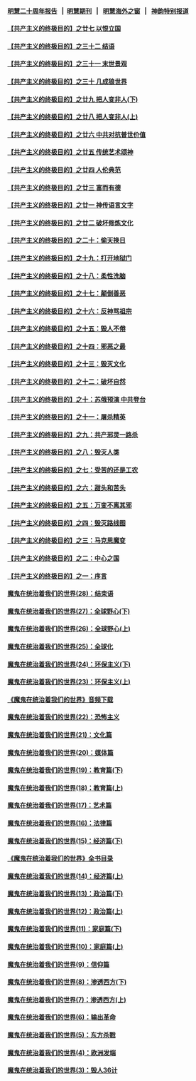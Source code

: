 #### [明慧二十周年报告](https://github.com/gfw-breaker/mh-reports/blob/master/README.md?t=07121837) &nbsp;&nbsp;|&nbsp;&nbsp;[明慧期刊](https://github.com/gfw-breaker/mh-qikan) &nbsp;&nbsp;|&nbsp;&nbsp; [明慧海外之窗](https://github.com/gfw-breaker/mh-news/blob/master/README.md?t=07121837) &nbsp;&nbsp;|&nbsp;&nbsp; [神韵特别报道](https://github.com/gfw-breaker/mh-news/blob/master/shenyun.md?t=07121837) 

#### [【共产主义的终极目的】之廿七 以恨立国](../pages/nsc422/n11336944.md?t=07121837) 

#### [【共产主义的终极目的】之三十二 结语](../pages/nsc422/n11360535.md?t=07121837) 

#### [【共产主义的终极目的】之三十一 末世景观](../pages/nsc422/n11351129.md?t=07121837) 

#### [【共产主义的终极目的】之三十 几成狼世界](../pages/nsc422/n11348280.md?t=07121837) 

#### [【共产主义的终极目的】之廿九 把人变非人(下)](../pages/nsc422/n11344140.md?t=07121837) 

#### [【共产主义的终极目的】之廿八 把人变非人(上)](../pages/nsc422/n11340492.md?t=07121837) 

#### [【共产主义的终极目的】之廿六 中共对抗普世价值](../pages/nsc422/n11324785.md?t=07121837) 

#### [【共产主义的终极目的】之廿五 传统艺术颂神](../pages/nsc422/n11296396.md?t=07121837) 

#### [【共产主义的终极目的】之廿四 人伦典范](../pages/nsc422/n11296397.md?t=07121837) 

#### [【共产主义的终极目的】之廿三 富而有德](../pages/nsc422/n11283598.md?t=07121837) 

#### [【共产主义的终极目的】之廿一 神传语言文字](../pages/nsc422/n11263265.md?t=07121837) 

#### [【共产主义的终极目的】之廿二 破坏修炼文化](../pages/nsc422/n11245728.md?t=07121837) 

#### [【共产主义的终极目的】之二十：偷天换日](../pages/nsc422/n11238846.md?t=07121837) 

#### [【共产主义的终极目的】之十九：打开地狱门](../pages/nsc422/n11206376.md?t=07121837) 

#### [【共产主义的终极目的】之十八：柔性洗脑](../pages/nsc422/n11199994.md?t=07121837) 

#### [【共产主义的终极目的】之十七：颠倒善恶](../pages/nsc422/n11179782.md?t=07121837) 

#### [【共产主义的终极目的】之十六：反神骂祖宗](../pages/nsc422/n11166798.md?t=07121837) 

#### [【共产主义的终极目的】之十五：毁人不倦](../pages/nsc422/n11166792.md?t=07121837) 

#### [【共产主义的终极目的】之十四：邪恶之最](../pages/nsc422/n11150249.md?t=07121837) 

#### [【共产主义的终极目的】之十三：毁灭文化](../pages/nsc422/n11135227.md?t=07121837) 

#### [【共产主义的终极目的】之十二：破坏自然](../pages/nsc422/n11135214.md?t=07121837) 

#### [【共产主义的终极目的】之十：苏俄预演 中共登台](../pages/nsc422/n11118424.md?t=07121837) 

#### [【共产主义的终极目的】之十一：屠杀精英](../pages/nsc422/n11118442.md?t=07121837) 

#### [【共产主义的终极目的】之九：共产邪灵一路杀](../pages/nsc422/n11114139.md?t=07121837) 

#### [【共产主义的终极目的】之八：毁灭人类](../pages/nsc422/n11108503.md?t=07121837) 

#### [【共产主义的终极目的】之七：受苦的还是工农](../pages/nsc422/n11101809.md?t=07121837) 

#### [【共产主义的终极目的】之六：甜头和苦头](../pages/nsc422/n11096971.md?t=07121837) 

#### [【共产主义的终极目的】之五：万变不离其邪](../pages/nsc422/n11091285.md?t=07121837) 

#### [【共产主义的终极目的】之四：毁灭路线图](../pages/nsc422/n11086284.md?t=07121837) 

#### [【共产主义的终极目的】之三：马克思魔变](../pages/nsc422/n11061941.md?t=07121837) 

#### [【共产主义的终极目的】之二：中心之国](../pages/nsc422/n11047728.md?t=07121837) 

#### [【共产主义的终极目的】之一：序言](../pages/nsc422/n11086077.md?t=07121837) 

#### [魔鬼在统治着我们的世界(28)：结束语](../pages/nsc422/n10936246.md?t=07121837) 

#### [魔鬼在统治着我们的世界(27)：全球野心(下)](../pages/nsc422/n10928319.md?t=07121837) 

#### [魔鬼在统治着我们的世界(26)：全球野心(上)](../pages/nsc422/n10900318.md?t=07121837) 

#### [魔鬼在统治着我们的世界(25)：全球化](../pages/nsc422/n10788205.md?t=07121837) 

#### [魔鬼在统治着我们的世界(24)：环保主义(下)](../pages/nsc422/n10695307.md?t=07121837) 

#### [魔鬼在统治着我们的世界(23)：环保主义(上)](../pages/nsc422/n10688613.md?t=07121837) 

#### [《魔鬼在统治着我们的世界》音频下载](../pages/nsc422/n10635553.md?t=07121837) 

#### [魔鬼在统治着我们的世界(22)：恐怖主义](../pages/nsc422/n10614727.md?t=07121837) 

#### [魔鬼在统治着我们的世界(21)：文化篇](../pages/nsc422/n10597706.md?t=07121837) 

#### [魔鬼在统治着我们的世界(20)：媒体篇](../pages/nsc422/n10586579.md?t=07121837) 

#### [魔鬼在统治着我们的世界(19)：教育篇(下)](../pages/nsc422/n10564808.md?t=07121837) 

#### [魔鬼在统治着我们的世界(18)：教育篇(上)](../pages/nsc422/n10526970.md?t=07121837) 

#### [魔鬼在统治着我们的世界(17)：艺术篇](../pages/nsc422/n10499093.md?t=07121837) 

#### [魔鬼在统治着我们的世界(16)：法律篇](../pages/nsc422/n10485969.md?t=07121837) 

#### [魔鬼在统治着我们的世界(15)：经济篇(下)](../pages/nsc422/n10469975.md?t=07121837) 

#### [《魔鬼在统治着我们的世界》全书目录](../pages/nsc422/n10464261.md?t=07121837) 

#### [魔鬼在统治着我们的世界(14)：经济篇(上)](../pages/nsc422/n10457370.md?t=07121837) 

#### [魔鬼在统治着我们的世界(13)：政治篇(下)](../pages/nsc422/n10448270.md?t=07121837) 

#### [魔鬼在统治着我们的世界(12)：政治篇(上)](../pages/nsc422/n10444576.md?t=07121837) 

#### [魔鬼在统治着我们的世界(11)：家庭篇(下)](../pages/nsc422/n10440961.md?t=07121837) 

#### [魔鬼在统治着我们的世界(10)：家庭篇(上)](../pages/nsc422/n10435448.md?t=07121837) 

#### [魔鬼在统治着我们的世界(9)：信仰篇](../pages/nsc422/n10432159.md?t=07121837) 

#### [魔鬼在统治着我们的世界(8)：渗透西方(下)](../pages/nsc422/n10429603.md?t=07121837) 

#### [魔鬼在统治着我们的世界(7)：渗透西方(上)](../pages/nsc422/n10426013.md?t=07121837) 

#### [魔鬼在统治着我们的世界(6)：输出革命](../pages/nsc422/n10421536.md?t=07121837) 

#### [魔鬼在统治着我们的世界(5)：东方杀戮](../pages/nsc422/n10417707.md?t=07121837) 

#### [魔鬼在统治着我们的世界(4)：欧洲发端](../pages/nsc422/n10414890.md?t=07121837) 

#### [魔鬼在统治着我们的世界(3)：毁人36计](../pages/nsc422/n10411583.md?t=07121837) 

